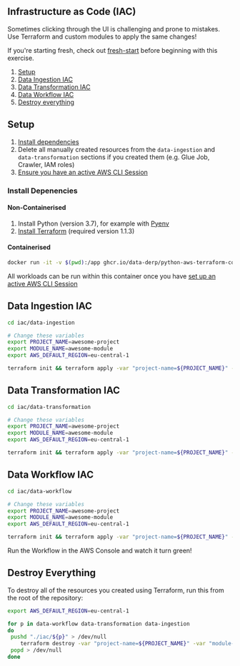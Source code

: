 ## Infrastructure as Code (IAC)
Sometimes clicking through the UI is challenging and prone to mistakes. Use Terraform and custom modules to apply the same changes!

If you're starting fresh, check out [fresh-start](./README.md#fresh-start) before beginning with this exercise.

1. [Setup](#setup)
2. [Data Ingestion IAC](#data-ingestion-iac)
3. [Data Transformation IAC](#data-transformation-iac)
4. [Data Workflow IAC](#data-workflow-iac)
5. [Destroy everything](#destroy-everything)

## Setup
1. [Install dependencies](#install-depdenencies)
2. Delete all manually created resources from the `data-ingestion` and `data-transformation` sections if you created them (e.g. Glue Job, Crawler, IAM roles)
3. [Ensure you have an active AWS CLI Session](https://docs.aws.amazon.com/cli/latest/userguide/cli-chap-configure.html)

### Install Depenencies
#### Non-Containerised
1. Install Python (version 3.7), for example with [Pyenv](https://github.com/pyenv/pyenv)
2. [Install Terraform](https://www.terraform.io/downloads) (required version 1.1.3)

#### Containerised
```bash
docker run -it -v $(pwd):/app ghcr.io/data-derp/python-aws-terraform-container:master bash
````
All workloads can be run within this container once you have [set up an active AWS CLI Session](https://docs.aws.amazon.com/cli/latest/userguide/cli-chap-configure.html)

## Data Ingestion IAC
```bash
cd iac/data-ingestion

# Change these variables
export PROJECT_NAME=awesome-project
export MODULE_NAME=awesome-module
export AWS_DEFAULT_REGION=eu-central-1

terraform init && terraform apply -var "project-name=${PROJECT_NAME}" -var "module-name=${MODULE_NAME}" -auto-approve
```

## Data Transformation IAC
```bash
cd iac/data-transformation

# Change these variables
export PROJECT_NAME=awesome-project
export MODULE_NAME=awesome-module
export AWS_DEFAULT_REGION=eu-central-1

terraform init && terraform apply -var "project-name=${PROJECT_NAME}" -var "module-name=${MODULE_NAME}" -auto-approve
```

## Data Workflow IAC
```bash
cd iac/data-workflow

# Change these variables
export PROJECT_NAME=awesome-project
export MODULE_NAME=awesome-module
export AWS_DEFAULT_REGION=eu-central-1

terraform init && terraform apply -var "project-name=${PROJECT_NAME}" -var "module-name=${MODULE_NAME}" -auto-approve
```
Run the Workflow in the AWS Console and watch it turn green!

## Destroy Everything
To destroy all of the resources you created using Terraform, run this from the root of the repository:
```bash
export AWS_DEFAULT_REGION=eu-central-1

for p in data-workflow data-transformation data-ingestion
do
 pushd "./iac/${p}" > /dev/null
    terraform destroy -var "project-name=${PROJECT_NAME}" -var "module-name=${MODULE_NAME}" -auto-approve
 popd > /dev/null
done
```
    

